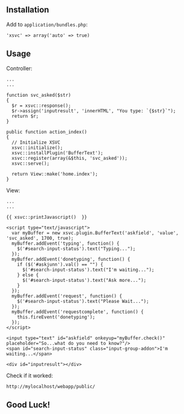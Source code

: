Installation
---

Add to `application/bundles.php`:

`'xsvc' => array('auto' => true)`

Usage
---

Controller:

    ...
    ...
  
    function svc_asked($str) 
    {
      $r = xsvc::response();
      $r->assign('inputresult', 'innerHTML', "You type: `{$str}`");
      return $r;
    }

    public function action_index()
    {
      // Initialize XSVC
      xsvc::initialize();
      xsvc::installPlugin('BufferText');
      xsvc::register(array(&$this, 'svc_asked'));
      xsvc::serve();

      return View::make('home.index');
    }


View:

    ...
    ...
  
    {{ xsvc::printJavascript()  }}
  
    <script type="text/javascript">
      var myBuffer = new xsvc.plugin.BufferText('askfield', 'value', 'svc_asked', 1700, true);
      myBuffer.addEvent('typing', function() { 
        $('#search-input-status').text("Typing...");
      });
      myBuffer.addEvent('donetyping', function() { 
        if ($('#askjunn').val() == "") {
          $('#search-input-status').text("I'm waiting...");
        } else {
          $('#search-input-status').text("Ask more...");
        }
      });
      myBuffer.addEvent('request', function() { 
        $('#search-input-status').text("Please Wait...");
      });
      myBuffer.addEvent('requestcomplete', function() { 
        this.fireEvent('donetyping');
      });
    </script>
  
    <input type="text" id="askfield" onkeyup="myBuffer.check()" placeholder="So...what do you need to know?"/>
    <span id="search-input-status" class="input-group-addon">I'm waiting...</span>
  
    <div id="inputresult"></div>  
  
Check if it worked:

    http://mylocalhost/webapp/public/


Good Luck!
-----
